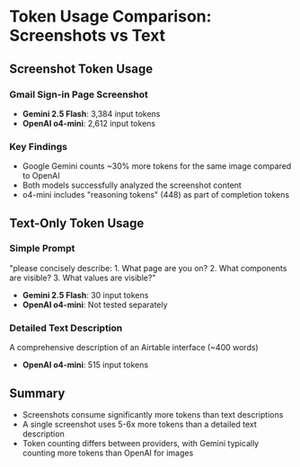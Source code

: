 # Token Usage Comparison: Screenshots vs Text

## Screenshot Token Usage

### Gmail Sign-in Page Screenshot
- **Gemini 2.5 Flash**: 3,384 input tokens
- **OpenAI o4-mini**: 2,612 input tokens

### Key Findings
- Google Gemini counts ~30% more tokens for the same image compared to OpenAI
- Both models successfully analyzed the screenshot content
- o4-mini includes "reasoning tokens" (448) as part of completion tokens

## Text-Only Token Usage

### Simple Prompt
"please concisely describe: 1. What page are you on? 2. What components are visible? 3. What values are visible?"
- **Gemini 2.5 Flash**: 30 input tokens
- **OpenAI o4-mini**: Not tested separately

### Detailed Text Description
A comprehensive description of an Airtable interface (~400 words)
- **OpenAI o4-mini**: 515 input tokens

## Summary
- Screenshots consume significantly more tokens than text descriptions
- A single screenshot uses 5-6x more tokens than a detailed text description
- Token counting differs between providers, with Gemini typically counting more tokens than OpenAI for images
